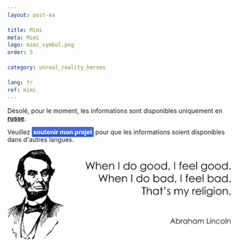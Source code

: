 ```yaml
---
layout: post-ea

title: Mimi
meta: Mimi
logo: mimi_symbol.png
order: 5

category: unreal_reality_heroes

lang: fr
ref: mimi
---
```


Désolé, pour le moment, les informations sont disponibles uniquement en **<a href="https://lincolnvirus.com/projects/ru/comics/unreal_reality/heroes/mimi.html" target="_blank">russe</a>**.

Veuillez **<a href="https://www.paypal.com/cgi-bin/webscr?cmd=_s-xclick&hosted_button_id=T3KLFW2TE8SJC&source=url" target="_blank"><span style="background-color:#4169E1; color:white; padding:3px; border-radius: 3px">soutenir&nbsp;mon&nbsp;projet</span></a>** pour que les informations soient disponibles dans d'autres langues.

<a data-fancybox="gallery" href="/img/programming/Lincoln.png"><img src="/img/programming/Lincoln.png" alt=""></a>
